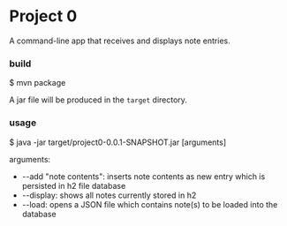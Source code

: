 # Project 0

A command-line app that receives and displays note entries.

### build
$ mvn package  

A jar file will be produced in the `target` directory.

### usage
$ java -jar target/project0-0.0.1-SNAPSHOT.jar \[arguments\]

arguments:
- --add "note contents": inserts note contents as new entry which is persisted in h2 file database
- --display: shows all notes currently stored in h2
- --load: opens a JSON file which contains note(s) to be loaded into the database